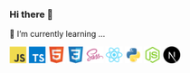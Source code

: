 ### Hi there 👋

🌱 I’m currently learning ...
<div>
  <img alt="JavaScript" width="30" height="30" src="https://github.com/devicons/devicon/blob/master/icons/javascript/javascript-original.svg" align="center">
  <img alt="TypeScript" width="30" height="30" src="https://github.com/devicons/devicon/blob/master/icons/typescript/typescript-original.svg" align="center">
  <img alt="HTML5" width="30" height="30" src="https://github.com/devicons/devicon/blob/master/icons/html5/html5-original.svg" align="center">
  <img alt="CSS3" width="30" height="30" src="https://github.com/devicons/devicon/blob/master/icons/css3/css3-original.svg" align="center">
  <img alt="SASS" width="30" height="30" src="https://github.com/devicons/devicon/blob/master/icons/sass/sass-original.svg" align="center">
  <img alt="React/ReactNative" width="30" height="30" src="https://github.com/devicons/devicon/blob/master/icons/react/react-original.svg" align="center">
  <img alt="Python" width="30" height="30" src="https://github.com/devicons/devicon/blob/master/icons/python/python-original.svg" align="center">
  <img alt="NodeJs" width="30" height="30" src="https://github.com/devicons/devicon/blob/master/icons/nodejs/nodejs-original.svg" align="center" >
  <img alt="NextJs" width="30" height="30" src="https://github.com/devicons/devicon/blob/master/icons/nextjs/nextjs-original.svg" align="center" >
</div>

<!--

<br>
📫 How to reach me: ...
<div>
  <a href="https://youtube.com" target="_blanck">
    <img class="filter-green" alt="Youtube" width="30" height="30" src="https://github.com/FortAwesome/Font-Awesome/blob/6.x/svgs/brands/youtube.svg" align="center">
  </a>
</div>
**LuizEnokJunior/LuizEnokJunior** is a ✨ _special_ ✨ repository because its `README.md` (this file) appears on your GitHub profile.

Here are some ideas to get you started:

### Hi there 👋

- 🔭 I’m currently working on ...
- 🌱 I’m currently learning ...
- 👯 I’m looking to collaborate on ...
- 🤔 I’m looking for help with ...
- 💬 Ask me about ...
- 📫 How to reach me: ...
- 😄 Pronouns: ...
- ⚡ Fun fact: ...
-->
